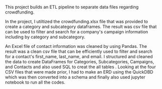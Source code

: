 This project builds an ETL pipeline to separate data files regarding crowdfunding.

In the project, I utiltized the crowdfunding.xlsx file that was provided to create a category and subcategory dataframes. The result was csv file that can be used to filter and search for a company's campaign information including by category and subcategory.

An Excel file of contact information was cleaned by using Pandas. The result was a clean csv file that can be efficiently used to filter and search for a contact's first_name, last_name, and email. I structured and cleaned the data to create DataFrames for Categories, Subcategories, Campaigns, and Contacts and also used SQL to creat the all tables . Looking at the four CSV files that were made prior, I had to make an ERD using the QuickDBD which was then converted into a schema and finally also used jupyter notebook to run all the codes. 
